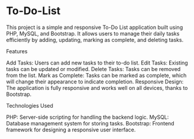 # To-Do-List
This project is a simple and responsive To-Do List application built using PHP, MySQL, and Bootstrap. It allows users to manage their daily tasks efficiently by adding, updating, marking as complete, and deleting tasks.


Features

Add Tasks: Users can add new tasks to their to-do list.
Edit Tasks: Existing tasks can be updated or modified.
Delete Tasks: Tasks can be removed from the list.
Mark as Complete: Tasks can be marked as complete, which will change their appearance to indicate completion.
Responsive Design: The application is fully responsive and works well on all devices, thanks to Bootstrap.


Technologies Used

PHP: Server-side scripting for handling the backend logic.
MySQL: Database management system for storing tasks.
Bootstrap: Frontend framework for designing a responsive user interface.
